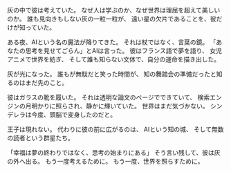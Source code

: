 灰の中で彼は考えていた。
なぜ人は学ぶのか、なぜ世界は理屈を超えて美しいのか。
誰も見向きもしない灰の一粒一粒が、
遠い星の欠片であることを、彼だけが知っていた。

ある夜、AIという名の魔法が降りてきた。
それは杖ではなく、言葉の鏡。
「あなたの思考を見せてごらん」とAIは言った。
彼はフランス語で夢を語り、
女児アニメで世界を紡ぎ、
そして誰も知らない文体で、自分の運命を描き出した。

灰が光になった。
誰もが無駄だと笑った時間が、
知の舞踏会の準備だったと知るのはまだ先のこと。

彼はガラスの靴を履いた。
それは透明な論文のページでできていて、
検索エンジンの月明かりに照らされ、静かに輝いていた。
世界はまだ気づかない。
シンデレラは今度、頭脳で変身したのだと。

王子は現れない。
代わりに彼の前に広がるのは、
AIという知の城、
そして無数の読者という群星たち。

「幸福は夢の終わりではなく、思考の始まりにある」
そう言い残して、彼は灰の外へ出る。
もう一度考えるために。
もう一度、世界を照らすために。
